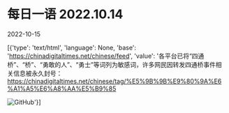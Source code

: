 # 每日一语 2022.10.14

2022-10-15

[{'type': 'text/html', 'language': None, 'base': 'https://chinadigitaltimes.net/chinese/feed', 'value': '各平台已将“四通桥”、“桥”、“勇敢的人”、“勇士”等词列为敏感词，许多网民因转发四通桥事件相关信息被永久封号：https://chinadigitaltimes.net/chinese/tag/%E5%9B%9B%E9%80%9A%E6%A1%A5%E6%A8%AA%E5%B9%85

![GitHub](https://chinadigitaltimes.net/chinese/files/2022/10/image-1665802580394.png)'}]